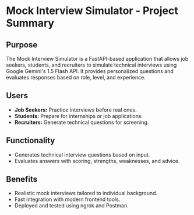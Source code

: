 # Mock Interview Simulator - Project Summary

## Purpose
The Mock Interview Simulator is a FastAPI-based application that allows job seekers, students, and recruiters to simulate technical interviews using Google Gemini's 1.5 Flash API. It provides personalized questions and evaluates responses based on role, level, and experience.

## Users
- **Job Seekers:** Practice interviews before real ones.
- **Students:** Prepare for internships or job applications.
- **Recruiters:** Generate technical questions for screening.

## Functionality
- Generates technical interview questions based on input.
- Evaluates answers with scoring, strengths, weaknesses, and advice.

## Benefits
- Realistic mock interviews tailored to individual background.
- Fast integration with modern frontend tools.
- Deployed and tested using ngrok and Postman.